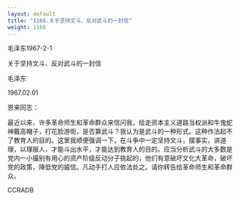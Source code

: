 ```yaml
---
layout: default
title: "1166.关于坚持文斗、反对武斗的一封信"
weight: 1166
---
```


毛泽东1967-2-1

关于坚持文斗、反对武斗的一封信

毛泽东

1967.02.01

恩来同志：

最近以来，许多革命师生和革命群众来信问我，给走资本主义道路当权派和牛鬼蛇神戴高帽子，打花脸游街，是否算武斗？我认为是武斗的一种形式。这种作法起不了教育人的目的。这里我顺便强调一下，在斗争中一定坚持文斗，摆事实，讲道理，以理服人，才能斗出水平，才能达到教育人的目的。应当分析武斗的大多数是党内一小撮别有用心的资产阶级反动分子挑起的，他们有意破坏文化大革命，破坏党的政策，降低党的威信。凡动手打人应依法处之。请你转告给革命师生和革命群众。

CCRADB

